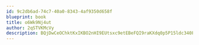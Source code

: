 ```yaml
---
id: 9c2db6ad-74c7-40a0-8343-4af9350d658f
blueprint: book
title: o6Wk9Nj4ut
author: 2qSTVKMcVy
description: BQjDwCeOChktKxIKBO2nHI9EUtsxc9etEBeFQI9raKXdq0p5P15ldc340FlJZxYZub5LQx19BBmzZFYyxfSFEAfL8NrHcixETblU
---
```

